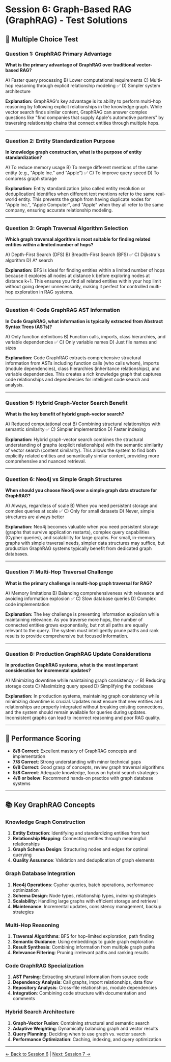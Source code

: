# Session 6: Graph-Based RAG (GraphRAG) - Test Solutions

## 📝 Multiple Choice Test

### Question 1: GraphRAG Primary Advantage

**What is the primary advantage of GraphRAG over traditional vector-based RAG?**

A) Faster query processing
B) Lower computational requirements
C) Multi-hop reasoning through explicit relationship modeling ✅
D) Simpler system architecture

**Explanation:** GraphRAG's key advantage is its ability to perform multi-hop reasoning by following explicit relationships in the knowledge graph. While vector search finds similar content, GraphRAG can answer complex questions like "find companies that supply Apple's automotive partners" by traversing relationship chains that connect entities through multiple hops.

---

### Question 2: Entity Standardization Purpose

**In knowledge graph construction, what is the purpose of entity standardization?**

A) To reduce memory usage
B) To merge different mentions of the same entity (e.g., "Apple Inc." and "Apple") ✅
C) To improve query speed
D) To compress graph storage

**Explanation:** Entity standardization (also called entity resolution or deduplication) identifies when different text mentions refer to the same real-world entity. This prevents the graph from having duplicate nodes for "Apple Inc.", "Apple Computer", and "Apple" when they all refer to the same company, ensuring accurate relationship modeling.

---

### Question 3: Graph Traversal Algorithm Selection

**Which graph traversal algorithm is most suitable for finding related entities within a limited number of hops?**

A) Depth-First Search (DFS)
B) Breadth-First Search (BFS) ✅
C) Dijkstra's algorithm
D) A* search

**Explanation:** BFS is ideal for finding entities within a limited number of hops because it explores all nodes at distance k before exploring nodes at distance k+1. This ensures you find all related entities within your hop limit without going deeper unnecessarily, making it perfect for controlled multi-hop exploration in RAG systems.

---

### Question 4: Code GraphRAG AST Information

**In Code GraphRAG, what information is typically extracted from Abstract Syntax Trees (ASTs)?**

A) Only function definitions
B) Function calls, imports, class hierarchies, and variable dependencies ✅
C) Only variable names
D) Just file names and sizes

**Explanation:** Code GraphRAG extracts comprehensive structural information from ASTs including function calls (who calls whom), imports (module dependencies), class hierarchies (inheritance relationships), and variable dependencies. This creates a rich knowledge graph that captures code relationships and dependencies for intelligent code search and analysis.

---

### Question 5: Hybrid Graph-Vector Search Benefit

**What is the key benefit of hybrid graph-vector search?**

A) Reduced computational cost
B) Combining structural relationships with semantic similarity ✅
C) Simpler implementation
D) Faster indexing

**Explanation:** Hybrid graph-vector search combines the structural understanding of graphs (explicit relationships) with the semantic similarity of vector search (content similarity). This allows the system to find both explicitly related entities and semantically similar content, providing more comprehensive and nuanced retrieval.

---

### Question 6: Neo4j vs Simple Graph Structures

**When should you choose Neo4j over a simple graph data structure for GraphRAG?**

A) Always, regardless of scale
B) When you need persistent storage and complex queries at scale ✅
C) Only for small datasets
D) Never, simple structures are always better

**Explanation:** Neo4j becomes valuable when you need persistent storage (graphs that survive application restarts), complex query capabilities (Cypher queries), and scalability for large graphs. For small, in-memory graphs with simple traversal needs, simpler data structures may suffice, but production GraphRAG systems typically benefit from dedicated graph databases.

---

### Question 7: Multi-Hop Traversal Challenge

**What is the primary challenge in multi-hop graph traversal for RAG?**

A) Memory limitations
B) Balancing comprehensiveness with relevance and avoiding information explosion ✅
C) Slow database queries
D) Complex code implementation

**Explanation:** The key challenge is preventing information explosion while maintaining relevance. As you traverse more hops, the number of connected entities grows exponentially, but not all paths are equally relevant to the query. The system must intelligently prune paths and rank results to provide comprehensive but focused information.

---

### Question 8: Production GraphRAG Update Considerations

**In production GraphRAG systems, what is the most important consideration for incremental updates?**

A) Minimizing downtime while maintaining graph consistency ✅
B) Reducing storage costs
C) Maximizing query speed
D) Simplifying the codebase

**Explanation:** In production systems, maintaining graph consistency while minimizing downtime is crucial. Updates must ensure that new entities and relationships are properly integrated without breaking existing connections, and the system should remain available for queries during updates. Inconsistent graphs can lead to incorrect reasoning and poor RAG quality.

---

## 🎯 Performance Scoring

- **8/8 Correct**: Excellent mastery of GraphRAG concepts and implementation
- **7/8 Correct**: Strong understanding with minor technical gaps
- **6/8 Correct**: Good grasp of concepts, review graph traversal algorithms
- **5/8 Correct**: Adequate knowledge, focus on hybrid search strategies
- **4/8 or below**: Recommend hands-on practice with graph database systems

---

## 📚 Key GraphRAG Concepts

### Knowledge Graph Construction

1. **Entity Extraction**: Identifying and standardizing entities from text
2. **Relationship Mapping**: Connecting entities through meaningful relationships
3. **Graph Schema Design**: Structuring nodes and edges for optimal querying
4. **Quality Assurance**: Validation and deduplication of graph elements

### Graph Database Integration

1. **Neo4j Operations**: Cypher queries, batch operations, performance optimization
2. **Schema Design**: Node types, relationship types, indexing strategies
3. **Scalability**: Handling large graphs with efficient storage and retrieval
4. **Maintenance**: Incremental updates, consistency management, backup strategies

### Multi-Hop Reasoning

1. **Traversal Algorithms**: BFS for hop-limited exploration, path finding
2. **Semantic Guidance**: Using embeddings to guide graph exploration
3. **Result Synthesis**: Combining information from multiple graph paths
4. **Relevance Filtering**: Pruning irrelevant paths and ranking results

### Code GraphRAG Specialization

1. **AST Parsing**: Extracting structural information from source code
2. **Dependency Analysis**: Call graphs, import relationships, data flow
3. **Repository Analysis**: Cross-file relationships, module dependencies
4. **Integration**: Combining code structure with documentation and comments

### Hybrid Search Architecture

1. **Graph-Vector Fusion**: Combining structural and semantic search
2. **Adaptive Weighting**: Dynamically balancing graph and vector results
3. **Query Planning**: Deciding when to use graph vs. vector search
4. **Performance Optimization**: Caching, indexing, and query optimization

---

[← Back to Session 6](Session6_Graph_Based_RAG.md) | [Next: Session 7 →](Session7_Agentic_RAG_Systems.md)
